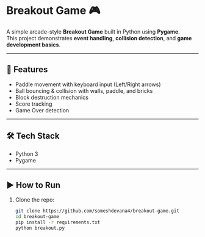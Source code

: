 # Breakout Game 🎮

A simple arcade-style **Breakout Game** built in Python using **Pygame**.  
This project demonstrates **event handling**, **collision detection**, and **game development basics**.

---

## 🚀 Features
- Paddle movement with keyboard input (Left/Right arrows)
- Ball bouncing & collision with walls, paddle, and bricks
- Block destruction mechanics
- Score tracking
- Game Over detection

---

## 🛠️ Tech Stack
- Python 3
- Pygame

---

## ▶️ How to Run
1. Clone the repo:
   ```bash
   git clone https://github.com/someshdevana4/breakout-game.git
   cd breakout-game
   pip install -r requirements.txt
   python breakout.py

